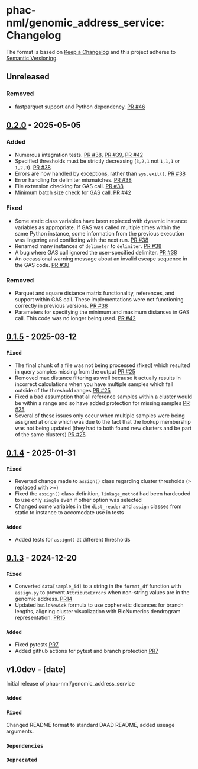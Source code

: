 # phac-nml/genomic_address_service: Changelog

The format is based on [Keep a Changelog](https://keepachangelog.com/en/1.0.0/)
and this project adheres to [Semantic Versioning](https://semver.org/spec/v2.0.0.html).

## Unreleased

### Removed
- fastparquet support and Python dependency. [PR #46](https://github.com/phac-nml/genomic_address_service/pull/46)

## [0.2.0] - 2025-05-05

### Added
- Numerous integration tests. [PR #38](https://github.com/phac-nml/genomic_address_service/pull/38), [PR #39](https://github.com/phac-nml/genomic_address_service/pull/39), [PR #42](https://github.com/phac-nml/genomic_address_service/pull/42)
- Specified thresholds must be strictly decreasing (`3,2,1` not `1,1,1` or `1,2,3`). [PR #38](https://github.com/phac-nml/genomic_address_service/pull/38)
- Errors are now handled by exceptions, rather than `sys.exit()`. [PR #38](https://github.com/phac-nml/genomic_address_service/pull/38)
- Error handling for delimiter mismatches. [PR #38](https://github.com/phac-nml/genomic_address_service/pull/38)
- File extension checking for GAS call. [PR #38](https://github.com/phac-nml/genomic_address_service/pull/38)
- Minimum batch size check for GAS call. [PR #42](https://github.com/phac-nml/genomic_address_service/pull/42)

### Fixed
- Some static class variables have been replaced with dynamic instance variables as appropriate. If GAS was called multiple times within the same Python instance, some information from the previous execution was lingering and conflicting with the next run. [PR #38](https://github.com/phac-nml/genomic_address_service/pull/38)
- Renamed many instances of `delimeter` to `delimiter`. [PR #38](https://github.com/phac-nml/genomic_address_service/pull/38)
- A bug where GAS call ignored the user-specified delimiter. [PR #38](https://github.com/phac-nml/genomic_address_service/pull/38)
- An occassional warning message about an invalid escape sequence in the GAS code. [PR #38](https://github.com/phac-nml/genomic_address_service/pull/38)

### Removed
- Parquet and square distance matrix functionality, references, and support within GAS call. These implementations were not functioning correctly in previous versions. [PR #38](https://github.com/phac-nml/genomic_address_service/pull/38)
- Parameters for specifying the minimum and maximum distances in GAS call. This code was no longer being used. [PR #42](https://github.com/phac-nml/genomic_address_service/pull/42)

## [0.1.5] - 2025-03-12

### `Fixed`
- The final chunk of a file was not being processed (fixed) which resulted in query samples missing from the output [PR #25](https://github.com/phac-nml/genomic_address_service/pull/25)
- Removed max distance filtering as well because it actually results in incorrect calculations when you have multiple samples which fall outside of the threshold ranges [PR #25](https://github.com/phac-nml/genomic_address_service/pull/25)
- Fixed a bad assumption that all reference samples within a cluster would be within a range and so have added protection for missing samples [PR #25](https://github.com/phac-nml/genomic_address_service/pull/25)
- Several of these issues only occur when multiple samples were being assigned at once which was due to the fact that the lookup membership was not being updated (they had to both found new clusters and be part of the same clusters) [PR #25](https://github.com/phac-nml/genomic_address_service/pull/25)

## [0.1.4] - 2025-01-31

### `Fixed`
- Reverted change made to `assign()` class regarding cluster thresholds (> replaced with >=)
- Fixed the `assign()` class definition, `linkage_method` had been hardcoded to use only `single` even if other option was selected
- Changed some variables in the `dist_reader` and `assign` classes from static to instance to accomodate use in tests

### `Added`
- Added tests for `assign()` at different thresholds

## [0.1.3] - 2024-12-20

### `Fixed`

- Converted `data[sample_id]` to a string in the `format_df` function with `assign.py` to prevent `AttributeErrors` when non-string values are in the genomic address. [PR14](https://github.com/phac-nml/genomic_address_service/pull/14)
- Updated `buildNewick` formula to use cophenetic distances for branch lengths, aligning cluster visualization with BioNumerics dendrogram representation. [PR15](https://github.com/phac-nml/genomic_address_service/pull/15)

### `Added`

- Fixed pytests [PR7](https://github.com/phac-nml/genomic_address_service/pull/7)
- Added github actions for pytest and branch protection [PR7](https://github.com/phac-nml/genomic_address_service/pull/7)

## v1.0dev - [date]

Initial release of phac-nml/genomic_address_service

### `Added`

### `Fixed`

Changed README format to standard DAAD README, added useage arguments.

### `Dependencies`

### `Deprecated`

[0.1.3]: https://github.com/phac-nml/genomic_address_service/releases/tag/0.1.3
[0.1.4]: https://github.com/phac-nml/genomic_address_service/releases/tag/0.1.4
[0.1.5]: https://github.com/phac-nml/genomic_address_service/releases/tag/0.1.5
[0.2.0]: https://github.com/phac-nml/genomic_address_service/releases/tag/0.2.0
